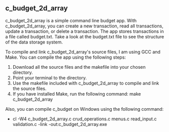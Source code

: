 ## c_budget_2d_array

c_budget_2d_array is a simple command line budget app. With c_budget_2d_array, you can create a new transaction, read all transactions, update a transaction, or delete a transaction. The app stores transactions in a file called budget.txt. Take a look at the budget.txt file to see the structure of the data storage system.

To compile and link c_budget_2d_array's source files, I am using GCC and Make. You can compile the app using the following steps:

1. Download all the source files and the makefile into your chosen directory.
2. Point your terminal to the directory.
3. Use the makefile included with c_budget_2d_array to compile and link the source files.
4. If you have installed Make, run the following command: make c_budget_2d_array

Also, you can compile c_budget on Windows using the following command:

- cl -W4 c_budget_2d_array.c crud_operations.c menus.c read_input.c validation.c -link -out:c_budget_2d_array.exe
